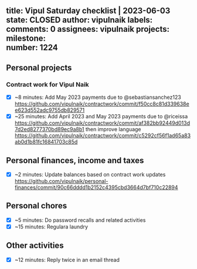title:	Vipul Saturday checklist | 2023-06-03
state:	CLOSED
author:	vipulnaik
labels:	
comments:	0
assignees:	vipulnaik
projects:	
milestone:	
number:	1224
--
## Personal projects

### Contract work for Vipul Naik

- [x] ~8 minutes: Add May 2023 payments due to @sebastiansanchez123 https://github.com/vipulnaik/contractwork/commit/f50cc8c81d339638ee623d552adc9755db829571
- [x] ~25 minutes: Add April 2023 and May 2023 payments due to @riceissa https://github.com/vipulnaik/contractwork/commit/af382bb92449d013d7d2ed8277370bd89ec9a8b1 then improve language https://github.com/vipulnaik/contractwork/commit/c5292cf56f1ad65a83ab0d1b81fc16841703c85d

## Personal finances, income and taxes

- [x] ~2 minutes: Update balances based on contract work updates https://github.com/vipulnaik/personal-finances/commit/90c66dddd1b2152c4395cbd3664d7bf710c22894
## Personal chores

- [x] ~5 minutes: Do password recalls and related activities
- [x] ~15 minutes: Regulara laundry

## Other activities

- [x] ~12 minutes: Reply twice in an email thread
